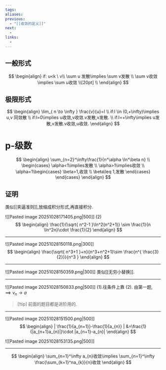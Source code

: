 ```yaml
---
tags:
aliases:
previous:
  - "[[收敛的定义]]"
next:
  - 
links:
  -
---
```



## 一般形式
$$
\begin{align}
if: u<k \ v\\
\sum u 发散\implies \sum v发散 \\
\sum v收敛\implies \sum u收敛 \\[20pt] \\
\end{align}
$$

## 极限形式
$$
\begin{align}
\lim_{ n \to \infty } \frac{v}{u}=l \\
if:l \in (0,+\infty)\implies u,v 同敛散 \\
if:l=0\implies u收敛,v收敛.v发散,v发散. \\
if:l=+\infty\implies u发散,v发散.v收敛,u收敛.
\end{align}
$$

# p-级数

$$
\begin{align}
\sum_{n=2}^\infty\frac{1}{n^\alpha \ln^\beta n} \\
\begin{cases}
\alpha<1\implies发散 \\
 \alpha>1\implies收敛 \\
 \alpha=1\begin{cases}
\beta>1,收敛 \\
\beta\leq 1,发散
\end{cases}
\end{cases}
\end{align}
$$
## 证明
类似[[夹逼准则]],放缩成积分形式,再直接积分.

![[Pasted image 20251028171405.png|500]]
(2)
$$
\begin{align}
\frac{1}{\sqrt{ n^2-1 }\ln^2(n^2+1)} \sim \frac{1}{n \ln^2n}\cdot \frac{1}{2}
\end{align}
$$


---

![[Pasted image 20251028150118.png|300]]
$$
\begin{align}
\frac{\sqrt{ n^3+1 }+n}{n^3+n^2+1}\sim \frac{n^{ \frac{3}{2}}}{n^3 }
\end{align}
$$


---

![[Pasted image 20251028150359.png|300]]
类似[[无穷小替换]].


---

![[Pasted image 20251028150833.png|500]]
(1).往条件上靠
(2).
由第一题,$\implies v_{n}\to a$
>[!tip] 前面的题目都是进阶用的.

---
![[Pasted image 20251028151500.png|500]]
$$
\begin{align}
| \frac{1}{a_{n+1}}-\frac{1}{a_{n}} | &=\frac{1}{|a_{n+1}a_{n}|}\cdot |a_{n+1}-a_{n}|
\end{align}
$$


![[Pasted image 20251028153135.png|500]]



---
$$
\begin{align}
\sum_{n=1}^\infty a_{n}收敛\implies \sum_{n=1}^\infty \frac{\sum_{k=1}^na_{k}}{n}收敛
\end{align}
$$